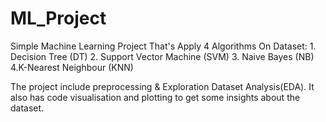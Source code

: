 # ML_Project
Simple Machine Learning Project That's Apply 4 Algorithms On Dataset:
    1. Decision Tree (DT)
    2. Support Vector Machine (SVM)
    3. Naive Bayes (NB)
    4.K-Nearest Neighbour (KNN)

The project include preprocessing & Exploration Dataset Analysis(EDA). It also has code visualisation and plotting to get some insights about the dataset.
